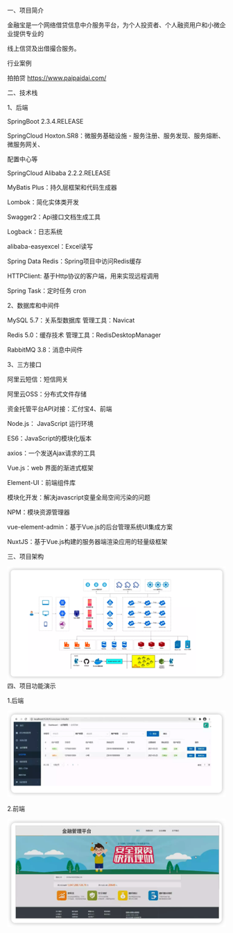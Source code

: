 一、项目简介 

金融宝是一个网络借贷信息中介服务平台，为个人投资者、个人融资用户和小微企业提供专业的 

线上信贷及出借撮合服务。 

行业案例 

拍拍贷 https://www.paipaidai.com/ 



二、技术栈

1、后端 

SpringBoot 2.3.4.RELEASE 

SpringCloud Hoxton.SR8：微服务基础设施 - 服务注册、服务发现、服务熔断、微服务网关、 

配置中心等 

SpringCloud Alibaba 2.2.2.RELEASE 

MyBatis Plus：持久层框架和代码生成器 

Lombok：简化实体类开发 

Swagger2：Api接口文档生成工具 

Logback：日志系统 

alibaba-easyexcel：Excel读写 

Spring Data Redis：Spring项目中访问Redis缓存 

HTTPClient: 基于Http协议的客户端，用来实现远程调用 

Spring Task：定时任务 cron 

2、数据库和中间件 

MySQL 5.7：关系型数据库 管理工具：Navicat 

Redis 5.0：缓存技术 管理工具：RedisDesktopManager 

RabbitMQ 3.8：消息中间件 

3、三方接口 

阿里云短信：短信网关 

阿里云OSS：分布式文件存储 

资金托管平台API对接：汇付宝4、前端 

Node.js： JavaScript 运行环境 

ES6：JavaScript的模块化版本 

axios：一个发送Ajax请求的工具 

Vue.js：web 界面的渐进式框架 

Element-UI：前端组件库 

模块化开发：解决javascript变量全局空间污染的问题 

NPM：模块资源管理器 

vue-element-admin：基于Vue.js的后台管理系统UI集成方案 

NuxtJS：基于Vue.js构建的服务器端渲染应用的轻量级框架 



三、项目架构



![image-20230507211840692](./img/image-20230507211840692.png)四、项目功能演示

1.后端



![image-20230507211930598](./img/image-20230507211930598.png)

2.前端

![image-20230507211945382](./img/image-20230507211945382.png)
